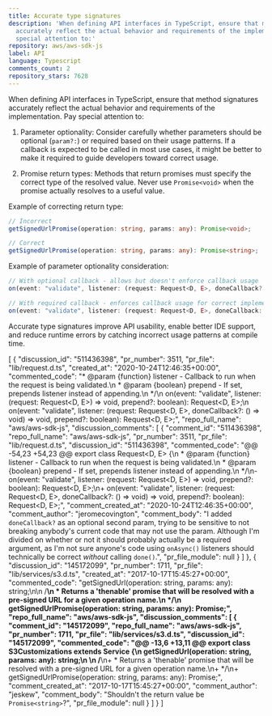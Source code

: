 ```yaml
---
title: Accurate type signatures
description: 'When defining API interfaces in TypeScript, ensure that method signatures
  accurately reflect the actual behavior and requirements of the implementation. Pay
  special attention to:'
repository: aws/aws-sdk-js
label: API
language: Typescript
comments_count: 2
repository_stars: 7628
---
```


When defining API interfaces in TypeScript, ensure that method signatures accurately reflect the actual behavior and requirements of the implementation. Pay special attention to:

1. Parameter optionality: Consider carefully whether parameters should be optional (`param?:`) or required based on their usage patterns. If a callback is expected to be called in most use cases, it might be better to make it required to guide developers toward correct usage.

2. Promise return types: Methods that return promises must specify the correct type of the resolved value. Never use `Promise<void>` when the promise actually resolves to a useful value.

Example of correcting return type:
```typescript
// Incorrect
getSignedUrlPromise(operation: string, params: any): Promise<void>;

// Correct 
getSignedUrlPromise(operation: string, params: any): Promise<string>;
```

Example of parameter optionality consideration:
```typescript
// With optional callback - allows but doesn't enforce callback usage
on(event: "validate", listener: (request: Request<D, E>, doneCallback?: () => void) => void): Request<D, E>;

// With required callback - enforces callback usage for correct implementation
on(event: "validate", listener: (request: Request<D, E>, doneCallback: () => void) => void): Request<D, E>;
```

Accurate type signatures improve API usability, enable better IDE support, and reduce runtime errors by catching incorrect usage patterns at compile time.


[
  {
    "discussion_id": "511436398",
    "pr_number": 3511,
    "pr_file": "lib/request.d.ts",
    "created_at": "2020-10-24T12:46:35+00:00",
    "commented_code": "* @param {function} listener - Callback to run when the request is being validated.\n     * @param {boolean} prepend - If set, prepends listener instead of appending.\n     */\n    on(event: \"validate\", listener: (request: Request<D, E>) => void, prepend?: boolean): Request<D, E>;\n    on(event: \"validate\", listener: (request: Request<D, E>, doneCallback?: () => void) => void, prepend?: boolean): Request<D, E>;",
    "repo_full_name": "aws/aws-sdk-js",
    "discussion_comments": [
      {
        "comment_id": "511436398",
        "repo_full_name": "aws/aws-sdk-js",
        "pr_number": 3511,
        "pr_file": "lib/request.d.ts",
        "discussion_id": "511436398",
        "commented_code": "@@ -54,23 +54,23 @@ export class Request<D, E> {\n      * @param {function} listener - Callback to run when the request is being validated.\n      * @param {boolean} prepend - If set, prepends listener instead of appending.\n      */\n-    on(event: \"validate\", listener: (request: Request<D, E>) => void, prepend?: boolean): Request<D, E>;\n+    on(event: \"validate\", listener: (request: Request<D, E>, doneCallback?: () => void) => void, prepend?: boolean): Request<D, E>;",
        "comment_created_at": "2020-10-24T12:46:35+00:00",
        "comment_author": "jeromecovington",
        "comment_body": "I added `doneCallback?` as an optional second param, trying to be sensitive to not breaking anybody's current code that may not use the param. Although I'm divided on whether or not it should probably actually be a required argument, as I'm not sure anyone's code using `onAsync()` listeners should technically be correct _without_ calling `done()`.",
        "pr_file_module": null
      }
    ]
  },
  {
    "discussion_id": "145172099",
    "pr_number": 1711,
    "pr_file": "lib/services/s3.d.ts",
    "created_at": "2017-10-17T15:45:27+00:00",
    "commented_code": "getSignedUrl(operation: string, params: any): string;\n\n    /**\n     * Returns a 'thenable' promise that will be resolved with a pre-signed URL for a given operation name.\n     */\n    getSignedUrlPromise(operation: string, params: any): Promise<void>;",
    "repo_full_name": "aws/aws-sdk-js",
    "discussion_comments": [
      {
        "comment_id": "145172099",
        "repo_full_name": "aws/aws-sdk-js",
        "pr_number": 1711,
        "pr_file": "lib/services/s3.d.ts",
        "discussion_id": "145172099",
        "commented_code": "@@ -13,6 +13,11 @@ export class S3Customizations extends Service {\n     getSignedUrl(operation: string, params: any): string;\n \n     /**\n+     * Returns a 'thenable' promise that will be resolved with a pre-signed URL for a given operation name.\n+     */\n+    getSignedUrlPromise(operation: string, params: any): Promise<void>;",
        "comment_created_at": "2017-10-17T15:45:27+00:00",
        "comment_author": "jeskew",
        "comment_body": "Shouldn't the return value be `Promise<string>`?",
        "pr_file_module": null
      }
    ]
  }
]

